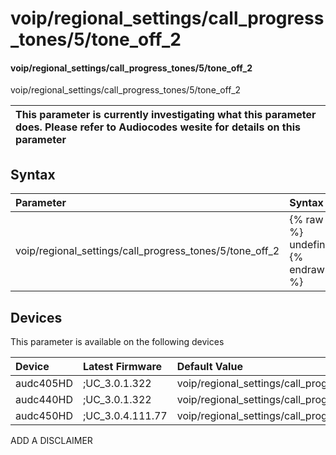 ﻿---
description: voip/regional_settings/call_progress_tones/5/tone_off_2
search: false
---

# voip/regional_settings/call_progress_tones/5/tone_off_2

#### voip/regional_settings/call_progress_tones/5/tone_off_2

voip/regional_settings/call_progress_tones/5/tone_off_2


| This parameter is currently investigating what this parameter does. Please refer to Audiocodes wesite for details on this parameter | 
| :--- |

## Syntax
| Parameter | Syntax |
| :--- | :--- |
|voip/regional_settings/call_progress_tones/5/tone_off_2 | {% raw %} undefined {% endraw %}|

## Devices
This parameter is available on the following devices

| Device | Latest Firmware | Default Value |
|:---|:---|:---|
| audc405HD | ;UC_3.0.1.322 | voip/regional_settings/call_progress_tones/5/tone_off_2=0 
| audc440HD | ;UC_3.0.1.322 | voip/regional_settings/call_progress_tones/5/tone_off_2=0 
| audc450HD | ;UC_3.0.4.111.77 | voip/regional_settings/call_progress_tones/5/tone_off_2=0 

ADD A DISCLAIMER
